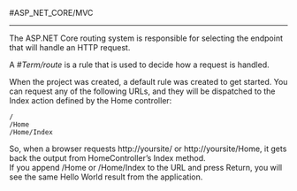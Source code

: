 #ASP_NET_CORE/MVC 

---

The ASP.NET Core routing system is responsible for selecting the endpoint that will handle an HTTP request.

A _#Term/route_ is a rule that is used to decide how a request is handled. 

When the project was created, a default rule was created to get started.  You can request any of the following 
URLs, and they will be dispatched to the Index action defined by the Home controller:

```
/
/Home
/Home/Index
```

So, when a browser requests http://yoursite/ or http://yoursite/Home, it gets back the output from HomeController’s Index method.  
If you append /Home or /Home/Index to the URL and press Return, you will see the same Hello World result from the application.
